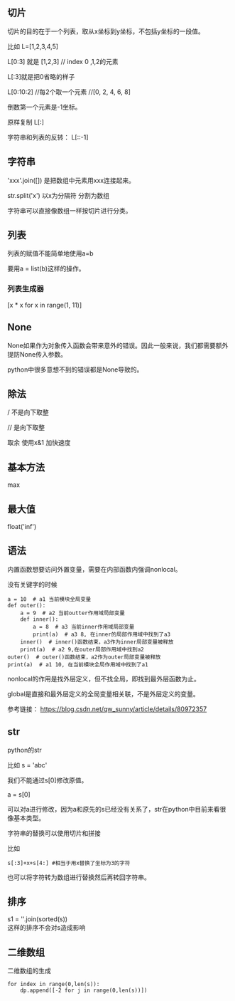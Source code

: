 ## 切片

切片的目的在于一个列表，取从x坐标到y坐标，不包括y坐标的一段值。

比如 L=[1,2,3,4,5]

L[0:3] 就是 [1,2,3]  // index 0 ,1,2的元素

L[:3]就是把0省略的样子

L[0:10:2] //每2个取一个元素 //[0, 2, 4, 6, 8]

倒数第一个元素是-1坐标。

原样复制 L[:]

字符串和列表的反转： L[::-1]


## 字符串

'xxx'.join([]) 是把数组中元素用xxx连接起来。

str.split('x')  以x为分隔符 分割为数组

字符串可以直接像数组一样按切片进行分类。


## 列表

列表的赋值不能简单地使用a=b

要用a = list(b)这样的操作。

### 列表生成器

[x * x for x in range(1, 11)]


## None

None如果作为对象传入函数会带来意外的错误。因此一般来说，我们都需要额外提防None传入参数。

python中很多意想不到的错误都是None导致的。


## 除法

/ 不是向下取整

// 是向下取整

取余 使用x&1 加快速度


## 基本方法

max

## 最大值

float('inf')


## 语法

内置函数想要访问外置变量，需要在内部函数内强调nonlocal。

没有关键字的时候
```
a = 10  # a1 当前模块全局变量
def outer():
    a = 9  # a2 当前outter作用域局部变量
    def inner():
        a = 8  # a3 当前inner作用域局部变量
        print(a)  # a3 8, 在inner的局部作用域中找到了a3
    inner()  # inner()函数结束，a3作为inner局部变量被释放
    print(a)  # a2 9,在outer局部作用域中找到a2
outer()  # outer()函数结束，a2作为outer局部变量被释放
print(a)  # a1 10, 在当前模块全局作用域中找到了a1
```

nonlocal的作用是找外层定义，但不找全局，即找到最外层函数为止。

global是直接和最外层定义的全局变量相关联，不是外层定义的变量。


参考链接：
https://blog.csdn.net/qw_sunny/article/details/80972357


## str

python的str

比如 s = 'abc'

我们不能通过s[0]修改原值。

a = s[0]

可以对a进行修改，因为a和原先的s已经没有关系了，str在python中目前来看很像基本类型。

字符串的替换可以使用切片和拼接

比如

```
s[:3]+x+s[4:] #相当于用x替换了坐标为3的字符
```
也可以将字符转为数组进行替换然后再转回字符串。


## 排序

s1 = ''.join(sorted(s))  
这样的排序不会对s造成影响

## 二维数组

二维数组的生成

```
for index in range(0,len(s)):
    dp.append([-2 for j in range(0,len(s))])
```


